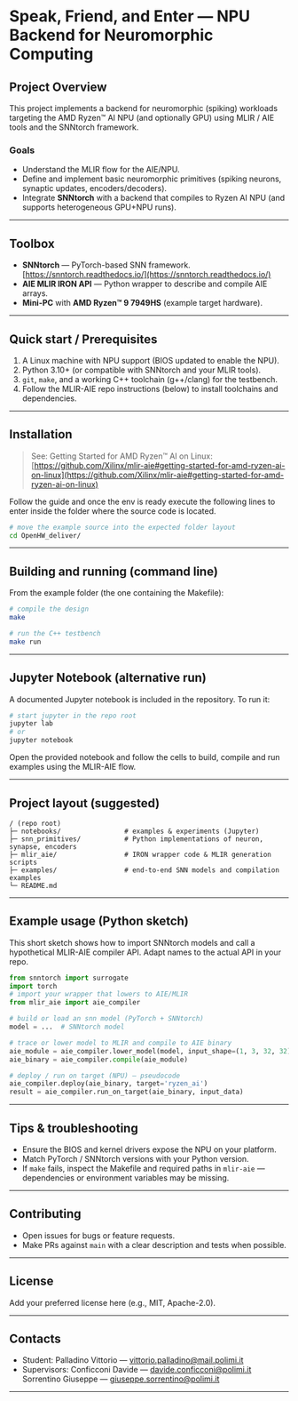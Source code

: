 # Speak, Friend, and Enter — NPU Backend for Neuromorphic Computing

## Project Overview

This project implements a backend for neuromorphic (spiking) workloads targeting the AMD Ryzen™ AI NPU (and optionally GPU) using MLIR / AIE tools and the SNNtorch framework.

### Goals

* Understand the MLIR flow for the AIE/NPU.
* Define and implement basic neuromorphic primitives (spiking neurons, synaptic updates, encoders/decoders).
* Integrate **SNNtorch** with a backend that compiles to Ryzen AI NPU (and supports heterogeneous GPU+NPU runs).

---

## Toolbox

* **SNNtorch** — PyTorch-based SNN framework. [https://snntorch.readthedocs.io/](https://snntorch.readthedocs.io/)
* **AIE MLIR IRON API** — Python wrapper to describe and compile AIE arrays.
* **Mini-PC** with **AMD Ryzen™ 9 7949HS** (example target hardware).

---

## Quick start / Prerequisites

1. A Linux machine with NPU support (BIOS updated to enable the NPU).
2. Python 3.10+ (or compatible with SNNtorch and your MLIR tools).
3. `git`, `make`, and a working C++ toolchain (g++/clang) for the testbench.
4. Follow the MLIR-AIE repo instructions (below) to install toolchains and dependencies.

---

## Installation

> See: Getting Started for AMD Ryzen™ AI on Linux: [https://github.com/Xilinx/mlir-aie#getting-started-for-amd-ryzen-ai-on-linux](https://github.com/Xilinx/mlir-aie#getting-started-for-amd-ryzen-ai-on-linux)

Follow the guide and once the env is ready execute the following lines to enter inside the folder where the source code is located.

```bash
# move the example source into the expected folder layout
cd OpenHW_deliver/
```

---

## Building and running (command line)

From the example folder (the one containing the Makefile):

```bash
# compile the design
make

# run the C++ testbench
make run
```

---

## Jupyter Notebook (alternative run)

A documented Jupyter notebook is included in the repository. To run it:

```bash
# start jupyter in the repo root
jupyter lab
# or
jupyter notebook
```

Open the provided notebook and follow the cells to build, compile and run examples using the MLIR-AIE flow.

---

## Project layout (suggested)

```
/ (repo root)
├─ notebooks/                # examples & experiments (Jupyter)
├─ snn_primitives/           # Python implementations of neuron, synapse, encoders
├─ mlir_aie/                 # IRON wrapper code & MLIR generation scripts
├─ examples/                 # end-to-end SNN models and compilation examples
└─ README.md
```

---

## Example usage (Python sketch)

This short sketch shows how to import SNNtorch models and call a hypothetical MLIR-AIE compiler API. Adapt names to the actual API in your repo.

```python
from snntorch import surrogate
import torch
# import your wrapper that lowers to AIE/MLIR
from mlir_aie import aie_compiler

# build or load an snn model (PyTorch + SNNtorch)
model = ...  # SNNtorch model

# trace or lower model to MLIR and compile to AIE binary
aie_module = aie_compiler.lower_model(model, input_shape=(1, 3, 32, 32))
aie_binary = aie_compiler.compile(aie_module)

# deploy / run on target (NPU) — pseudocode
aie_compiler.deploy(aie_binary, target='ryzen_ai')
result = aie_compiler.run_on_target(aie_binary, input_data)
```

---

## Tips & troubleshooting

* Ensure the BIOS and kernel drivers expose the NPU on your platform.
* Match PyTorch / SNNtorch versions with your Python version.
* If `make` fails, inspect the Makefile and required paths in `mlir-aie` — dependencies or environment variables may be missing.

---

## Contributing

* Open issues for bugs or feature requests.
* Make PRs against `main` with a clear description and tests when possible.

---

## License

Add your preferred license here (e.g., MIT, Apache-2.0).

---

## Contacts

* Student: Palladino Vittorio — [vittorio.palladino@mail.polimi.it](mailto:vittorio.palladino@mail.polimi.it)
* Supervisors: Conficconi Davide — [davide.conficconi@polimi.it](mailto:davide.conficconi@polimi.it)
  Sorrentino Giuseppe — [giuseppe.sorrentino@polimi.it](mailto:giuseppe.sorrentino@polimi.it)

---
